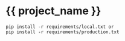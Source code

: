 # {{ project_name }}
```
pip install -r requirements/local.txt or
pip install -r requirements/production.txt
```

